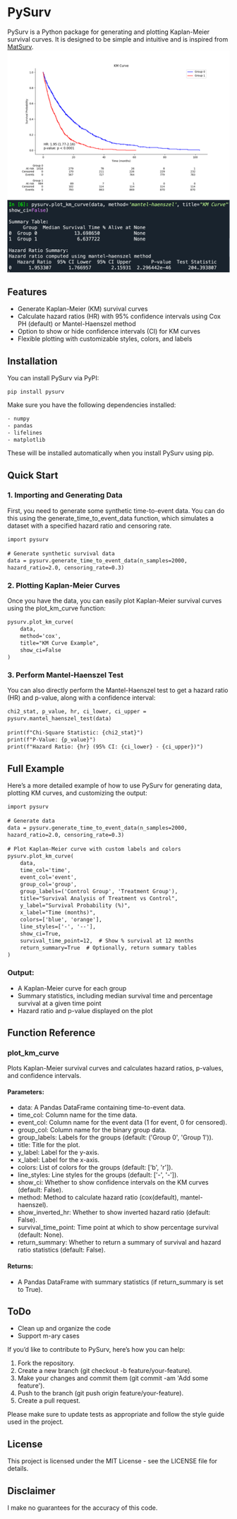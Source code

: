 # PySurv

PySurv is a Python package for generating and plotting Kaplan-Meier survival curves. It is designed to be simple and intuitive and is inspired from [MatSurv](https://github.com/aebergl/MatSurv).
![KM Curve Example](images/KMCurve.png)
![Summary Example](images/Summary.png)

## Features

- Generate Kaplan-Meier (KM) survival curves
- Calculate hazard ratios (HR) with 95% confidence intervals using Cox PH (default) or Mantel-Haenszel method
- Option to show or hide confidence intervals (CI) for KM curves
- Flexible plotting with customizable styles, colors, and labels

## Installation

You can install PySurv via PyPI:
```
pip install pysurv
```
Make sure you have the following dependencies installed:
```
- numpy
- pandas
- lifelines
- matplotlib
```
These will be installed automatically when you install PySurv using pip.

## Quick Start

### 1. Importing and Generating Data

First, you need to generate some synthetic time-to-event data. You can do this using the generate_time_to_event_data function, which simulates a dataset with a specified hazard ratio and censoring rate.
```
import pysurv

# Generate synthetic survival data
data = pysurv.generate_time_to_event_data(n_samples=2000, hazard_ratio=2.0, censoring_rate=0.3)
```
### 2. Plotting Kaplan-Meier Curves

Once you have the data, you can easily plot Kaplan-Meier survival curves using the plot_km_curve function:
```
pysurv.plot_km_curve(
    data, 
    method='cox', 
    title="KM Curve Example", 
    show_ci=False
)
```

### 3. Perform Mantel-Haenszel Test

You can also directly perform the Mantel-Haenszel test to get a hazard ratio (HR) and p-value, along with a confidence interval:
```
chi2_stat, p_value, hr, ci_lower, ci_upper = pysurv.mantel_haenszel_test(data)

print(f"Chi-Square Statistic: {chi2_stat}")
print(f"P-Value: {p_value}")
print(f"Hazard Ratio: {hr} (95% CI: {ci_lower} - {ci_upper})")
```

## Full Example

Here’s a more detailed example of how to use PySurv for generating data, plotting KM curves, and customizing the output:
```
import pysurv

# Generate data
data = pysurv.generate_time_to_event_data(n_samples=2000, hazard_ratio=2.0, censoring_rate=0.3)

# Plot Kaplan-Meier curve with custom labels and colors
pysurv.plot_km_curve(
    data, 
    time_col='time', 
    event_col='event', 
    group_col='group', 
    group_labels=('Control Group', 'Treatment Group'),
    title="Survival Analysis of Treatment vs Control",
    y_label="Survival Probability (%)",
    x_label="Time (months)",
    colors=['blue', 'orange'], 
    line_styles=['-', '--'],
    show_ci=True,
    survival_time_point=12,  # Show % survival at 12 months
    return_summary=True  # Optionally, return summary tables
)
```

### Output:

- A Kaplan-Meier curve for each group
- Summary statistics, including median survival time and percentage survival at a given time point
- Hazard ratio and p-value displayed on the plot

## Function Reference

### plot_km_curve

Plots Kaplan-Meier survival curves and calculates hazard ratios, p-values, and confidence intervals.

#### Parameters:
- data: A Pandas DataFrame containing time-to-event data.
- time_col: Column name for the time data.
- event_col: Column name for the event data (1 for event, 0 for censored).
- group_col: Column name for the binary group data.
- group_labels: Labels for the groups (default: ('Group 0', 'Group 1')).
- title: Title for the plot.
- y_label: Label for the y-axis.
- x_label: Label for the x-axis.
- colors: List of colors for the groups (default: ['b', 'r']).
- line_styles: Line styles for the groups (default: ['-', '-']).
- show_ci: Whether to show confidence intervals on the KM curves (default: False).
- method: Method to calculate hazard ratio (cox(default), mantel-haenszel).
- show_inverted_hr: Whether to show inverted hazard ratio (default: False).
- survival_time_point: Time point at which to show percentage survival (default: None).
- return_summary: Whether to return a summary of survival and hazard ratio statistics (default: False).

#### Returns:
- A Pandas DataFrame with summary statistics (if return_summary is set to True).

## ToDo
- Clean up and organize the code
- Support m-ary cases

If you’d like to contribute to PySurv, here’s how you can help:

1. Fork the repository.
2. Create a new branch (git checkout -b feature/your-feature).
3. Make your changes and commit them (git commit -am 'Add some feature').
4. Push to the branch (git push origin feature/your-feature).
5. Create a pull request.

Please make sure to update tests as appropriate and follow the style guide used in the project.

## License

This project is licensed under the MIT License - see the LICENSE file for details.

## Disclaimer
I make no guarantees for the accuracy of this code.